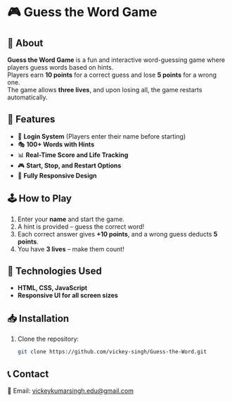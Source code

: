 # 🎮 Guess the Word Game

## 📌 About  
**Guess the Word Game** is a fun and interactive word-guessing game where players guess words based on hints. 
<br> Players earn **10 points** for a correct guess and lose **5 points** for a wrong one.
<br> The game allows **three lives**, and upon losing all, the game restarts automatically.

## 🚀 Features   
- 🔑 **Login System** (Players enter their name before starting)  
- 🎭 **100+ Words with Hints**  
- 📊 **Real-Time Score and Life Tracking**  
- 🎮 **Start, Stop, and Restart Options**  
- 📱 **Fully Responsive Design**  

## 🕹️ How to Play   
1. Enter your **name** and start the game.  
2. A hint is provided – guess the correct word!  
3. Each correct answer gives **+10 points**, and a wrong guess deducts **5 points**.  
4. You have **3 lives** – make them count!  

## 📂 Technologies Used  
- **HTML, CSS, JavaScript**  
- **Responsive UI for all screen sizes**  

## 📥 Installation  
1. Clone the repository:  
   ```sh
   git clone https://github.com/vickey-singh/Guess-the-Word.git

## 📞 Contact
📧 Email: vickeykumarsingh.edu@gmail.com
